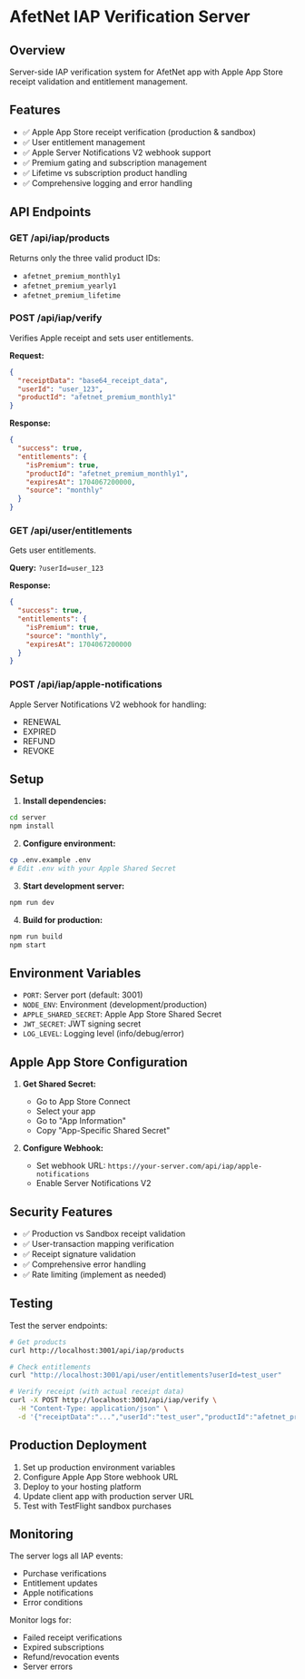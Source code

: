 # AfetNet IAP Verification Server

## Overview
Server-side IAP verification system for AfetNet app with Apple App Store receipt validation and entitlement management.

## Features
- ✅ Apple App Store receipt verification (production & sandbox)
- ✅ User entitlement management
- ✅ Apple Server Notifications V2 webhook support
- ✅ Premium gating and subscription management
- ✅ Lifetime vs subscription product handling
- ✅ Comprehensive logging and error handling

## API Endpoints

### GET /api/iap/products
Returns only the three valid product IDs:
- `afetnet_premium_monthly1`
- `afetnet_premium_yearly1` 
- `afetnet_premium_lifetime`

### POST /api/iap/verify
Verifies Apple receipt and sets user entitlements.

**Request:**
```json
{
  "receiptData": "base64_receipt_data",
  "userId": "user_123",
  "productId": "afetnet_premium_monthly1"
}
```

**Response:**
```json
{
  "success": true,
  "entitlements": {
    "isPremium": true,
    "productId": "afetnet_premium_monthly1",
    "expiresAt": 1704067200000,
    "source": "monthly"
  }
}
```

### GET /api/user/entitlements
Gets user entitlements.

**Query:** `?userId=user_123`

**Response:**
```json
{
  "success": true,
  "entitlements": {
    "isPremium": true,
    "source": "monthly",
    "expiresAt": 1704067200000
  }
}
```

### POST /api/iap/apple-notifications
Apple Server Notifications V2 webhook for handling:
- RENEWAL
- EXPIRED
- REFUND
- REVOKE

## Setup

1. **Install dependencies:**
```bash
cd server
npm install
```

2. **Configure environment:**
```bash
cp .env.example .env
# Edit .env with your Apple Shared Secret
```

3. **Start development server:**
```bash
npm run dev
```

4. **Build for production:**
```bash
npm run build
npm start
```

## Environment Variables

- `PORT`: Server port (default: 3001)
- `NODE_ENV`: Environment (development/production)
- `APPLE_SHARED_SECRET`: Apple App Store Shared Secret
- `JWT_SECRET`: JWT signing secret
- `LOG_LEVEL`: Logging level (info/debug/error)

## Apple App Store Configuration

1. **Get Shared Secret:**
   - Go to App Store Connect
   - Select your app
   - Go to "App Information"
   - Copy "App-Specific Shared Secret"

2. **Configure Webhook:**
   - Set webhook URL: `https://your-server.com/api/iap/apple-notifications`
   - Enable Server Notifications V2

## Security Features

- ✅ Production vs Sandbox receipt validation
- ✅ User-transaction mapping verification
- ✅ Receipt signature validation
- ✅ Comprehensive error handling
- ✅ Rate limiting (implement as needed)

## Testing

Test the server endpoints:

```bash
# Get products
curl http://localhost:3001/api/iap/products

# Check entitlements
curl "http://localhost:3001/api/user/entitlements?userId=test_user"

# Verify receipt (with actual receipt data)
curl -X POST http://localhost:3001/api/iap/verify \
  -H "Content-Type: application/json" \
  -d '{"receiptData":"...","userId":"test_user","productId":"afetnet_premium_monthly1"}'
```

## Production Deployment

1. Set up production environment variables
2. Configure Apple App Store webhook URL
3. Deploy to your hosting platform
4. Update client app with production server URL
5. Test with TestFlight sandbox purchases

## Monitoring

The server logs all IAP events:
- Purchase verifications
- Entitlement updates
- Apple notifications
- Error conditions

Monitor logs for:
- Failed receipt verifications
- Expired subscriptions
- Refund/revocation events
- Server errors
